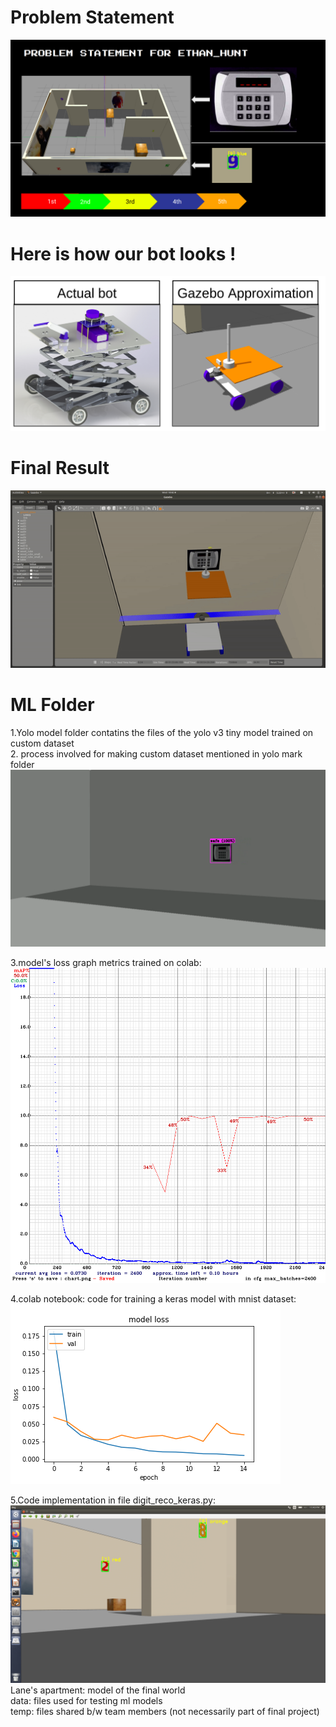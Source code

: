 #  Problem Statement
![](images/ps.png)

#  Here is how our bot looks !
![](images/bots.png)

#  Final Result
![](images/press.gif)

# ML Folder
1.Yolo model folder contatins the files of the yolo v3 tiny model trained on custom dataset
\
2. process involved for making custom dataset mentioned in yolo mark folder
![](images/test2.png)



3.model's loss graph metrics trained on colab:
![](images/chart.png)



4.colab notebook: code for training a keras model with mnist dataset:
\
![](images/loss_graph.png)



5.Code implementation in file digit_reco_keras.py:
![](images/test1.png)
\
Lane's apartment: model of the final world
\
data: files used for testing ml models
\
temp: files shared b/w team members (not necessarily part of final project)
